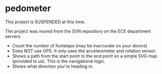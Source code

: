 pedometer
=========

This project is SUSPENDED at this time.

The project was moved from the SVN repository on the ECE department servers.

- Count the number of footsteps (may be inaccurate on your device)
- Does NOT use GPS. It only uses the accelerometer and rotation sensor.
- Shows a path from the start point to the end point on a simple SVG map (provided to us). This is the navigational logic.
- Shows what direction you're heading in.

